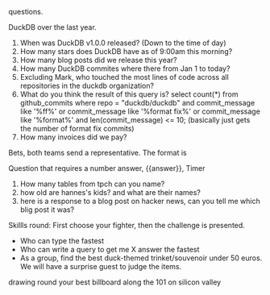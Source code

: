 
questions.

DuckDB over the last year.
1. When was DuckDB v1.0.0 released? (Down to the time of day)
2. How many stars does DuckDB have as of 9:00am this morning?
3. How many blog posts did we release this year?
4. How many DuckDB commites where there from Jan 1 to today?
5. Excluding Mark, who touched the most lines of code across all repositories in the duckdb organization?
6. What do you think the result of this query is? select count(*) from github_commits where repo = "duckdb/duckdb" and commit_message like '%ff%' or commit_message like '%format fix%' or commit_message like '%format%' and len(commit_message) <= 10; (basically just gets the number of format fix commits)
7. How many invoices did we pay?


Bets, both teams send a representative. The format is  

Question that requires a number answer, {{answer}}, Timer

1. How many tables from tpch can you name?
2. how old are hannes's kids? and what are their names?
3. here is a response to a blog post on hacker news, can you tell me which blig post it was?


Skillls round:
First choose your fighter, then the challenge is presented.
- Who can type the fastest
- Who can write a query to get me X answer the fastest
- As a group, find the best duck-themed trinket/souvenoir under 50 euros. We will have a surprise guest to judge the items.

drawing round
your best billboard along the 101 on silicon valley